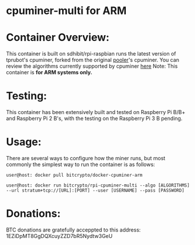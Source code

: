 cpuminer-multi for ARM
==============

Container Overview:
==============
This container is built on sdhibit/rpi-raspbian runs the latest version of tprubot's cpuminer, forked from the original [pooler](https://github.com/pooler)'s cpuminer. You can review the algorithms currently supported by cpuminer [here](https://github.com/tpruvot/cpuminer-multi/blob/windows/README.md#algorithms)
Note: This container is __for ARM systems only.__

Testing:
==============
This container has been extensively built and tested on Raspberry Pi B/B+ and Raspberry Pi 2 B's, with the testing on the Raspberry Pi 3 B pending.

Usage:
==============
There are several ways to configure how the miner runs, but most commonly the simplest way to run the container is as follows:

`user@host: docker pull bitcrypto/docker-cpuminer-arm`

`user@host: docker run bitcrypto/rpi-cpuminer-multi --algo [ALGORITHMS] --url stratum+tcp://[URL]:[PORT] --user [USERNAME] --pass [PASSWORD]`

Donations:
==============
BTC donations are gratefully acceppted to this address: 1EZiDpMT8GgDQXcuyZZD7bR5Nydtw3GeU
